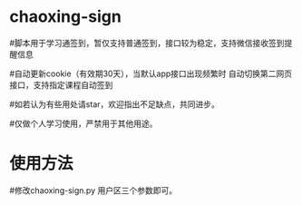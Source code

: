 # chaoxing-sign

#脚本用于学习通签到，暂仅支持普通签到，接口较为稳定，支持微信接收签到提醒信息

#自动更新cookie（有效期30天），当默认app接口出现频繁时 自动切换第二网页接口，支持指定课程自动签到

#如若认为有些用处请star，欢迎指出不足缺点，共同进步。

#仅做个人学习使用，严禁用于其他用途。

# 使用方法

#修改chaoxing-sign.py 用户区三个参数即可。



